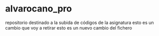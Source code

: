 # alvarocano_pro
repositorio destinado a la subida de códigos de la asignatura
esto es un cambio que voy a retirar
esto es un nuevo cambio del fichero